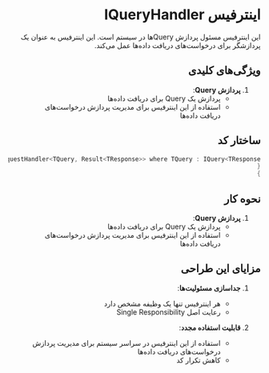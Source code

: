  <div dir="rtl">

# اینترفیس IQueryHandler

این اینترفیس مسئول پردازش Query‌ها در سیستم است. این اینترفیس به عنوان یک پردازشگر برای درخواست‌های دریافت داده‌ها عمل می‌کند.

## ویژگی‌های کلیدی

1. **پردازش Query**:
   - پردازش یک Query برای دریافت داده‌ها
   - استفاده از این اینترفیس برای مدیریت پردازش درخواست‌های دریافت داده‌ها

## ساختار کد

```csharp
public interface IQueryHandler<TQuery, TResponse> : IRequestHandler<TQuery, Result<TResponse>> where TQuery : IQuery<TResponse>
{
}
```

## نحوه کار

1. **پردازش Query**:
   - پردازش یک Query برای دریافت داده‌ها
   - استفاده از این اینترفیس برای مدیریت پردازش درخواست‌های دریافت داده‌ها

## مزایای این طراحی

1. **جداسازی مسئولیت‌ها**:
   - هر اینترفیس تنها یک وظیفه مشخص دارد
   - رعایت اصل Single Responsibility

2. **قابلیت استفاده مجدد**:
   - استفاده از این اینترفیس در سراسر سیستم برای مدیریت پردازش درخواست‌های دریافت داده‌ها
   - کاهش تکرار کد

</div>